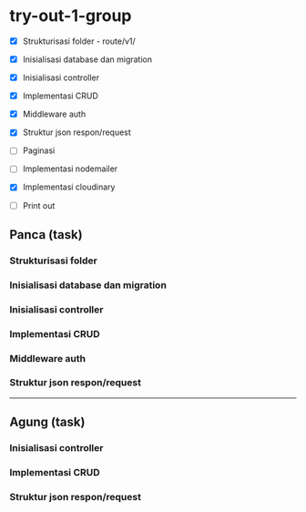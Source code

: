 # try-out-1-group

- [x] Strukturisasi folder - route/v1/ 
- [x] Inisialisasi database dan migration 
- [x] Inisialisasi controller 
- [x] Implementasi CRUD 
- [x] Middleware auth 
- [x] Struktur json respon/request 
- [ ] Paginasi
- [ ] Implementasi nodemailer
- [x] Implementasi cloudinary
- [ ] Print out


## Panca (task)

### Strukturisasi folder
### Inisialisasi database dan migration
### Inisialisasi controller
### Implementasi CRUD
### Middleware auth
### Struktur json respon/request

--------------------------------------

## Agung (task) 

### Inisialisasi controller
### Implementasi CRUD
### Struktur json respon/request

